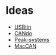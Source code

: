 # Ideas

* [USBtin](http://www.fischl.de/usbtin)
* [CANdo](http://www.cananalyser.co.uk/download.html)
* [Peak-systems](http://www.peak-system.com/Produkte.57.0.html)
* [MacCAN](http://www.mac-can.com) 
